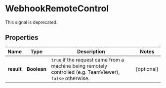 

# WebhookRemoteControl

This signal is deprecated.


## Properties

| Name | Type | Description | Notes |
|------------ | ------------- | ------------- | -------------|
|**result** | **Boolean** | `true` if the request came from a machine being remotely controlled (e.g. TeamViewer), `false` otherwise.  |  [optional] |



